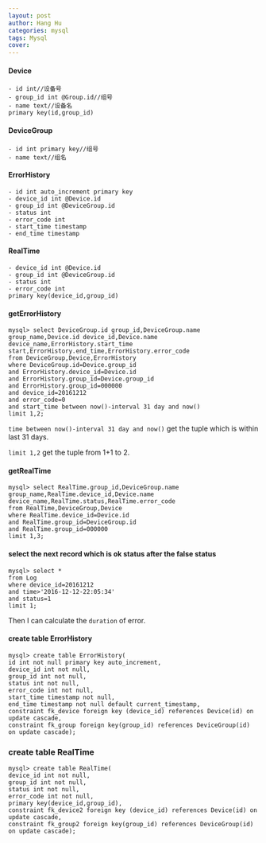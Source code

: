 ```yaml
---
layout: post
author: Hang Hu
categories: mysql
tags: Mysql 
cover: 
---
```


#### Device

```
- id int//设备号
- group_id int @Group.id//组号
- name text//设备名
primary key(id,group_id)
```

#### DeviceGroup

```
- id int primary key//组号
- name text//组名
```

#### ErrorHistory

```
- id int auto_increment primary key
- device_id int @Device.id
- group_id int @DeviceGroup.id
- status int
- error_code int
- start_time timestamp
- end_time timestamp
```

#### RealTime

```
- device_id int @Device.id
- group_id int @DeviceGroup.id
- status int
- error_code int
primary key(device_id,group_id)
```

#### getErrorHistory

```
mysql> select DeviceGroup.id group_id,DeviceGroup.name group_name,Device.id device_id,Device.name device_name,ErrorHistory.start_time start,ErrorHistory.end_time,ErrorHistory.error_code 
from DeviceGroup,Device,ErrorHistory 
where DeviceGroup.id=Device.group_id 
and ErrorHistory.device_id=Device.id 
and ErrorHistory.group_id=Device.group_id
and ErrorHistory.group_id=000000 
and device_id=20161212 
and error_code=0 
and start_time between now()-interval 31 day and now() 
limit 1,2;
```

`time between now()-interval 31 day and now()` get the tuple which is within last 31 days.

`limit 1,2` get the tuple from 1+1 to 2.

#### getRealTime

```
mysql> select RealTime.group_id,DeviceGroup.name group_name,RealTime.device_id,Device.name device_name,RealTime.status,RealTime.error_code 
from RealTime,DeviceGroup,Device 
where RealTime.device_id=Device.id 
and RealTime.group_id=DeviceGroup.id 
and RealTime.group_id=000000 
limit 1,3;
```

#### select the next record which is ok status after the false status

```
mysql> select * 
from Log 
where device_id=20161212 
and time>'2016-12-12-22:05:34' 
and status=1 
limit 1;
```

Then I can calculate the `duration` of error.

#### create table ErrorHistory

```
mysql> create table ErrorHistory( 
id int not null primary key auto_increment, 
device_id int not null, 
group_id int not null, 
status int not null, 
error_code int not null, 
start_time timestamp not null, 
end_time timestamp not null default current_timestamp, 
constraint fk_device foreign key (device_id) references Device(id) on update cascade, 
constraint fk_group foreign key(group_id) references DeviceGroup(id) on update cascade);
```

### create table RealTime

```
mysql> create table RealTime( 
device_id int not null, 
group_id int not null, 
status int not null, 
error_code int not null, 
primary key(device_id,group_id), 
constraint fk_device2 foreign key (device_id) references Device(id) on update cascade, 
constraint fk_group2 foreign key(group_id) references DeviceGroup(id) on update cascade);
```
